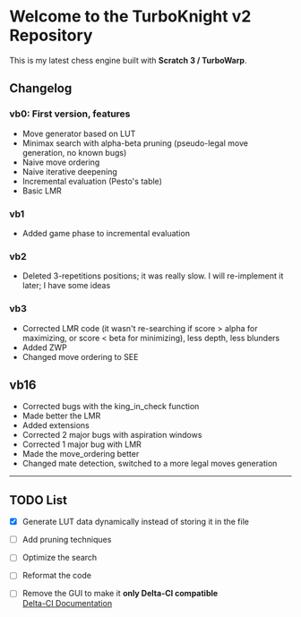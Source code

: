 # Welcome to the TurboKnight v2 Repository

This is my latest chess engine built with **Scratch 3 / TurboWarp**.

## Changelog

### vb0: First version, features
- Move generator based on LUT
- Minimax search with alpha-beta pruning (pseudo-legal move generation, no known bugs)
- Naive move ordering
- Naive iterative deepening
- Incremental evaluation (Pesto's table)
- Basic LMR

### vb1
- Added game phase to incremental evaluation

### vb2
- Deleted 3-repetitions positions; it was really slow. I will re-implement it later; I have some ideas

### vb3
- Corrected LMR code (it wasn't re-searching if score > alpha for maximizing, or score < beta for minimizing), less depth, less blunders
- Added ZWP
- Changed move ordering to SEE

## vb16
- Corrected bugs with the king_in_check function
- Made better the LMR
- Added extensions
- Corrected 2 major bugs with aspiration windows
- Corrected 1 major bug with LMR
- Made the move_ordering better
- Changed mate detection, switched to a more legal moves generation
---

## TODO List
- [x] Generate LUT data dynamically instead of storing it in the file
- [ ] Add pruning techniques
- [ ] Optimize the search
- [ ] Reformat the code
- [ ] Remove the GUI to make it **only Delta-CI compatible**  
  [Delta-CI Documentation](https://docs.google.com/document/d/e/2PACX-1vQuWSlPVzfDhs6o3BhqsxKca4reQpYfBA2KMwLsBchDxLd6fbQCNl_PUJmqV9w_YPZmLdfGp5teI1GZ/pub)

